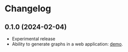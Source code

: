 # Changelog

## 0.1.0 (2024-02-04)

* Experimental release
* Ability to generate graphs in a web application: [demo](https://azriel.im/dot_ix/).
